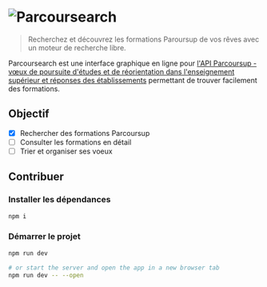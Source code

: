 # ![Parcoursearch](https://github.com/ecnivtwelve/parcoursearch/assets/32978709/3fecedf9-95a9-4bab-ac4f-e7a2c0b0c930)
> Recherchez et découvrez les formations Paroursup de vos rêves avec un moteur de recherche libre.

Parcoursearch est une interface graphique en ligne pour [l'API Parcoursup - vœux de poursuite d'études et de réorientation dans l'enseignement supérieur et réponses des établissements](https://data.enseignementsup-recherche.gouv.fr/explore/dataset/fr-esr-parcoursup/information/) permettant de trouver facilement des formations.

## Objectif
- [x] Rechercher des formations Parcoursup
- [ ] Consulter les formations en détail
- [ ] Trier et organiser ses voeux

## Contribuer

### Installer les dépendances
```bash
npm i
```

### Démarrer le projet

```bash
npm run dev

# or start the server and open the app in a new browser tab
npm run dev -- --open
```
